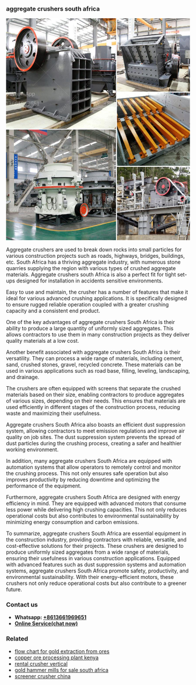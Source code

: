 <h3>aggregate crushers south africa</h3><img src='1704791194.jpg' alt=''><p>Aggregate crushers are used to break down rocks into small particles for various construction projects such as roads, highways, bridges, buildings, etc. South Africa has a thriving aggregate industry, with numerous stone quarries supplying the region with various types of crushed aggregate materials. Aggregate crushers south Africa is also a perfect fit for tight set-ups designed for installation in accidents sensitive environments.</p><p>Easy to use and maintain, the crusher has a number of features that make it ideal for various advanced crushing applications. It is specifically designed to ensure rugged reliable operation coupled with a greater crushing capacity and a consistent end product.</p><p>One of the key advantages of aggregate crushers South Africa is their ability to produce a large quantity of uniformly sized aggregates. This allows contractors to use them in many construction projects as they deliver quality materials at a low cost.</p><p>Another benefit associated with aggregate crushers South Africa is their versatility. They can process a wide range of materials, including cement, sand, crushed stones, gravel, recycled concrete. These materials can be used in various applications such as road base, filling, leveling, landscaping, and drainage.</p><p>The crushers are often equipped with screens that separate the crushed materials based on their size, enabling contractors to produce aggregates of various sizes, depending on their needs. This ensures that materials are used efficiently in different stages of the construction process, reducing waste and maximizing their usefulness.</p><p>Aggregate crushers South Africa also boasts an efficient dust suppression system, allowing contractors to meet emission regulations and improve air quality on job sites. The dust suppression system prevents the spread of dust particles during the crushing process, creating a safer and healthier working environment.</p><p>In addition, many aggregate crushers South Africa are equipped with automation systems that allow operators to remotely control and monitor the crushing process. This not only ensures safe operation but also improves productivity by reducing downtime and optimizing the performance of the equipment.</p><p>Furthermore, aggregate crushers South Africa are designed with energy efficiency in mind. They are equipped with advanced motors that consume less power while delivering high crushing capacities. This not only reduces operational costs but also contributes to environmental sustainability by minimizing energy consumption and carbon emissions.</p><p>To summarize, aggregate crushers South Africa are essential equipment in the construction industry, providing contractors with reliable, versatile, and cost-effective solutions for their projects. These crushers are designed to produce uniformly sized aggregates from a wide range of materials, ensuring their usefulness in various construction applications. Equipped with advanced features such as dust suppression systems and automation systems, aggregate crushers South Africa promote safety, productivity, and environmental sustainability. With their energy-efficient motors, these crushers not only reduce operational costs but also contribute to a greener future.</p><h3>Contact us</h3><ul><li><strong>Whatsapp:&nbsp;<a href="https://wa.me/8613661969651">+8613661969651</a></strong></li><li><a href="https://swt.shibang-china.com/?git&amp;zhl&amp;aggregate crushers south africa"><strong>Online Service(chat now)</strong></a></li></ul><h3>Related</h3><ul><li><a href='flow chart for gold extraction from ores.md'>flow chart for gold extraction from ores</a></li><li><a href='copper ore processing plant kenya.md'>copper ore processing plant kenya</a></li><li><a href='rental crusher vertical.md'>rental crusher vertical</a></li><li><a href='gold hammer mills for sale south africa.md'>gold hammer mills for sale south africa</a></li><li><a href='screener crusher china.md'>screener crusher china</a></li></ul>